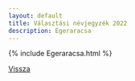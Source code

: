```yaml
---
layout: default
title: Választási névjegyzék 2022
description: Egeraracsa
---
```


{% include Egeraracsa.html %}

[Vissza](./)